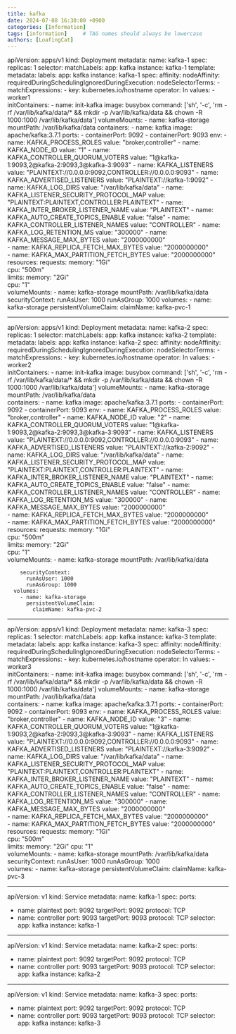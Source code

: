 ```yaml
---
title: kafka
date: 2024-07-08 16:30:00 +0900
categories: [Information]
tags: [information]     # TAG names should always be lowercase
authors: [LoafingCat]
---
```



apiVersion: apps/v1
kind: Deployment
metadata:
  name: kafka-1
spec:
  replicas: 1
  selector:
    matchLabels:
      app: kafka
      instance: kafka-1
  template:
    metadata:
      labels:
        app: kafka
        instance: kafka-1
    spec:
      affinity:
        nodeAffinity:
          requiredDuringSchedulingIgnoredDuringExecution:
            nodeSelectorTerms:
            - matchExpressions:
              - key: kubernetes.io/hostname
                operator: In
                values:
                - worker1  
      initContainers:
      - name: init-kafka
        image: busybox
        command: ['sh', '-c', 'rm -rf /var/lib/kafka/data/* && mkdir -p /var/lib/kafka/data && chown -R 1000:1000 /var/lib/kafka/data']
        volumeMounts:
        - name: kafka-storage
          mountPath: /var/lib/kafka/data
      containers:
      - name: kafka
        image: apache/kafka:3.7.1
        ports:
        - containerPort: 9092
        - containerPort: 9093
        env:
        - name: KAFKA_PROCESS_ROLES
          value: "broker,controller"
        - name: KAFKA_NODE_ID
          value: "1"
        - name: KAFKA_CONTROLLER_QUORUM_VOTERS
          value: "1@kafka-1:9093,2@kafka-2:9093,3@kafka-3:9093"
        - name: KAFKA_LISTENERS
          value: "PLAINTEXT://0.0.0.0:9092,CONTROLLER://0.0.0.0:9093"
        - name: KAFKA_ADVERTISED_LISTENERS
          value: "PLAINTEXT://kafka-1:9092"
        - name: KAFKA_LOG_DIRS
          value: "/var/lib/kafka/data"
        - name: KAFKA_LISTENER_SECURITY_PROTOCOL_MAP
          value: "PLAINTEXT:PLAINTEXT,CONTROLLER:PLAINTEXT"
        - name: KAFKA_INTER_BROKER_LISTENER_NAME
          value: "PLAINTEXT"
        - name: KAFKA_AUTO_CREATE_TOPICS_ENABLE
          value: "false"
        - name: KAFKA_CONTROLLER_LISTENER_NAMES
          value: "CONTROLLER"
        - name: KAFKA_LOG_RETENTION_MS
          value: "300000"
        - name: KAFKA_MESSAGE_MAX_BYTES
          value: "2000000000"  
        - name: KAFKA_REPLICA_FETCH_MAX_BYTES
          value: "2000000000"  
        - name: KAFKA_MAX_PARTITION_FETCH_BYTES
          value: "2000000000" 
        resources:
          requests:
            memory: "1Gi"  
            cpu: "500m"    
          limits:
            memory: "2Gi"  
            cpu: "1"       
        volumeMounts:
        - name: kafka-storage
          mountPath: /var/lib/kafka/data
        securityContext:
          runAsUser: 1000
          runAsGroup: 1000 
      volumes:
        - name: kafka-storage
          persistentVolumeClaim:
            claimName: kafka-pvc-1



---
apiVersion: apps/v1
kind: Deployment
metadata:
  name: kafka-2
spec:
  replicas: 1
  selector:
    matchLabels:
      app: kafka
      instance: kafka-2
  template:
    metadata:
      labels:
        app: kafka
        instance: kafka-2
    spec:
      affinity:
        nodeAffinity:
          requiredDuringSchedulingIgnoredDuringExecution:
            nodeSelectorTerms:
            - matchExpressions:
              - key: kubernetes.io/hostname
                operator: In
                values:
                - worker2     
      initContainers:
      - name: init-kafka
        image: busybox
        command: ['sh', '-c', 'rm -rf /var/lib/kafka/data/* && mkdir -p /var/lib/kafka/data && chown -R 1000:1000 /var/lib/kafka/data']
        volumeMounts:
        - name: kafka-storage
          mountPath: /var/lib/kafka/data                
      containers:
      - name: kafka
        image: apache/kafka:3.7.1
        ports:
        - containerPort: 9092
        - containerPort: 9093
        env:
        - name: KAFKA_PROCESS_ROLES
          value: "broker,controller"
        - name: KAFKA_NODE_ID
          value: "2"
        - name: KAFKA_CONTROLLER_QUORUM_VOTERS
          value: "1@kafka-1:9093,2@kafka-2:9093,3@kafka-3:9093"
        - name: KAFKA_LISTENERS
          value: "PLAINTEXT://0.0.0.0:9092,CONTROLLER://0.0.0.0:9093"
        - name: KAFKA_ADVERTISED_LISTENERS
          value: "PLAINTEXT://kafka-2:9092"
        - name: KAFKA_LOG_DIRS
          value: "/var/lib/kafka/data"
        - name: KAFKA_LISTENER_SECURITY_PROTOCOL_MAP
          value: "PLAINTEXT:PLAINTEXT,CONTROLLER:PLAINTEXT"
        - name: KAFKA_INTER_BROKER_LISTENER_NAME
          value: "PLAINTEXT"
        - name: KAFKA_AUTO_CREATE_TOPICS_ENABLE
          value: "false"
        - name: KAFKA_CONTROLLER_LISTENER_NAMES
          value: "CONTROLLER"
        - name: KAFKA_LOG_RETENTION_MS
          value: "300000"
        - name: KAFKA_MESSAGE_MAX_BYTES
          value: "2000000000"  
        - name: KAFKA_REPLICA_FETCH_MAX_BYTES
          value: "2000000000"  
        - name: KAFKA_MAX_PARTITION_FETCH_BYTES
          value: "2000000000"  
        resources:
          requests:
            memory: "1Gi"  
            cpu: "500m"    
          limits:
            memory: "2Gi"  
            cpu: "1"       
        volumeMounts:
        - name: kafka-storage
          mountPath: /var/lib/kafka/data

        securityContext:
          runAsUser: 1000
          runAsGroup: 1000 
      volumes:
        - name: kafka-storage
          persistentVolumeClaim:
            claimName: kafka-pvc-2

---
apiVersion: apps/v1
kind: Deployment
metadata:
  name: kafka-3
spec:
  replicas: 1
  selector:
    matchLabels:
      app: kafka
      instance: kafka-3
  template:
    metadata:
      labels:
        app: kafka
        instance: kafka-3
    spec:
      affinity:
        nodeAffinity:
          requiredDuringSchedulingIgnoredDuringExecution:
            nodeSelectorTerms:
            - matchExpressions:
              - key: kubernetes.io/hostname
                operator: In
                values:
                - worker3  
      initContainers:
      - name: init-kafka
        image: busybox
        command: ['sh', '-c', 'rm -rf /var/lib/kafka/data/* && mkdir -p /var/lib/kafka/data && chown -R 1000:1000 /var/lib/kafka/data']
        volumeMounts:
        - name: kafka-storage
          mountPath: /var/lib/kafka/data                   
      containers:
      - name: kafka
        image: apache/kafka:3.7.1
        ports:
        - containerPort: 9092
        - containerPort: 9093
        env:
        - name: KAFKA_PROCESS_ROLES
          value: "broker,controller"
        - name: KAFKA_NODE_ID
          value: "3"
        - name: KAFKA_CONTROLLER_QUORUM_VOTERS
          value: "1@kafka-1:9093,2@kafka-2:9093,3@kafka-3:9093"
        - name: KAFKA_LISTENERS
          value: "PLAINTEXT://0.0.0.0:9092,CONTROLLER://0.0.0.0:9093"
        - name: KAFKA_ADVERTISED_LISTENERS
          value: "PLAINTEXT://kafka-3:9092"
        - name: KAFKA_LOG_DIRS
          value: "/var/lib/kafka/data"
        - name: KAFKA_LISTENER_SECURITY_PROTOCOL_MAP
          value: "PLAINTEXT:PLAINTEXT,CONTROLLER:PLAINTEXT"
        - name: KAFKA_INTER_BROKER_LISTENER_NAME
          value: "PLAINTEXT"
        - name: KAFKA_AUTO_CREATE_TOPICS_ENABLE
          value: "false"
        - name: KAFKA_CONTROLLER_LISTENER_NAMES
          value: "CONTROLLER"
        - name: KAFKA_LOG_RETENTION_MS
          value: "300000"
        - name: KAFKA_MESSAGE_MAX_BYTES
          value: "2000000000"  
        - name: KAFKA_REPLICA_FETCH_MAX_BYTES
          value: "2000000000"  
        - name: KAFKA_MAX_PARTITION_FETCH_BYTES
          value: "2000000000"  
        resources:
          requests:
            memory: "1Gi"  
            cpu: "500m"    
          limits:
            memory: "2Gi" 
            cpu: "1"      
        volumeMounts:
        - name: kafka-storage
          mountPath: /var/lib/kafka/data
        securityContext:
          runAsUser: 1000
          runAsGroup: 1000  
      volumes:
        - name: kafka-storage
          persistentVolumeClaim:
            claimName: kafka-pvc-3


---
apiVersion: v1
kind: Service
metadata:
  name: kafka-1
spec:
  ports:
  - name: plaintext
    port: 9092
    targetPort: 9092
    protocol: TCP
  - name: controller
    port: 9093
    targetPort: 9093
    protocol: TCP
  selector:
    app: kafka
    instance: kafka-1

---
apiVersion: v1
kind: Service
metadata:
  name: kafka-2
spec:
  ports:
  - name: plaintext
    port: 9092
    targetPort: 9092
    protocol: TCP
  - name: controller
    port: 9093
    targetPort: 9093
    protocol: TCP
  selector:
    app: kafka
    instance: kafka-2

---
apiVersion: v1
kind: Service
metadata:
  name: kafka-3
spec:
  ports:
  - name: plaintext
    port: 9092
    targetPort: 9092
    protocol: TCP
  - name: controller
    port: 9093
    targetPort: 9093
    protocol: TCP
  selector:
    app: kafka
    instance: kafka-3

